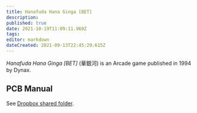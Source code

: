 ```yaml
---
title: Hanafuda Hana Ginga [BET]
description: 
published: true
date: 2021-10-19T11:09:11.960Z
tags: 
editor: markdown
dateCreated: 2021-09-13T22:45:29.615Z
---
```


_Hanafuda Hana Ginga [BET]_ (<span lang='ja'>華銀河</span>) is an Arcade game published in 1994 by Dynax.

## PCB Manual

See [Dropbox shared folder](https://www.dropbox.com/sh/fm1k44pnnyj0dae/AABaCalwywcWK-aXTdST-2ZIa?dl=0).